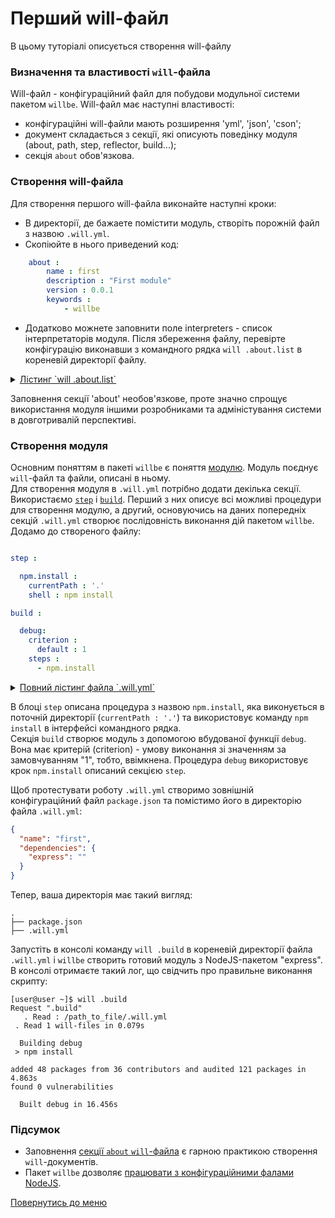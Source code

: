 # Перший will-файл

В цьому туторіалі описується створення will-файлу

### <a name="will-file-futures"></a> Визначення та властивості `will`-файла
Will-файл - конфігураційний файл для побудови модульної системи пакетом `willbe`.
Will-файл має наступні властивості:
- конфігураційні will-файли мають розширення 'yml', 'json', 'cson';
- документ складається з секції, які описують поведінку модуля (about, path, step, reflector, build...);
- секція `about` обов'язкова.  

### <a name="will-file-creation"></a> Створення will-файла
Для створення першого will-файла виконайте наступні кроки:
- В директорії, де бажаете помістити модуль, створіть порожній файл з назвою `.will.yml`.
- Скопіюйте в нього приведений код:
```yaml
    about :
        name : first
        description : "First module"
        version : 0.0.1
        keywords :
            - willbe
```
- Додатково можнете заповнити поле interpreters - список інтерпретаторів модуля.
Після збереження файлу, перевірте конфігурацію виконавши з командного рядка `will .about.list` в кореневій директорії файлу.
<details>
  <summary><u>Лістинг `will .about.list`</u></summary>
  ```
[user@user ~]$ will .about.list
Request ".about.list"
  . Read : /path_to_file/.will.yml
. Read 1 will-files in 0.109s
About
 name : 'first'
 description : 'First module'
 version : '0.0.1'
 enabled : 1
 keywords :
   'willbe'
```
</details>

Заповнення секції 'about' необов'язкове, проте значно спрощує використання модуля іншими розробниками та адміністування системи в довготривалій перспективі.  

### <a name="will-module-creation"></a> Створення модуля
Основним поняттям в пакеті `willbe` є поняття [модулю](Concepts.ukr.md#module). Модуль поєднує `will`-файл та файли, описані в ньому.  
Для створення модуля в `.will.yml` потрібно додати декілька секції. Використаємо [`step`](WillFileStructure.ukr.md#step) і [`build`](WillFileStructure.ukr.md#build). Перший з них описує всі можливі процедури для створення модулю, а другий, основуючись на даних попередніх секцій `.will.yml` створює послідовність виконання дій пакетом `willbe`.  
Додамо до створеного файлу:

```yaml

step :

  npm.install :
    currentPath : '.'
    shell : npm install

build :

  debug:
    criterion :
      default : 1
    steps :
      - npm.install

```

<details>
  <summary><u>Повний лістинг файла `.will.yml`</u></summary>

```yaml

about :

  name : first
  description : "First module"
  version : 0.0.1
  keywords :
      - willbe

step :

  npm.install :
    currentPath : '.'
    shell : npm install

build :

  debug:
    criterion :
      default : 1
    steps :
      - npm.install

```

</details>

<p></p>

В блоці `step` описана процедура з назвою `npm.install`, яка виконується в поточній директорії (`currentPath : '.'`) та використовує команду `npm install` в інтерфейсі командного рядка.  
Секція `build` створює модуль з допомогою вбудованої функції `debug`. Вона має критерій (criterion) - умову виконання зі значенням за замовчуванням "1", тобто, ввімкнена. Процедура `debug` використовує крок `npm.install` описаний секцією `step`.

Щоб протестувати роботу `.will.yml` створимо зовнішній конфігураційний файл `package.json` та помістимо його в директорію файла `.will.yml`:

``` json
{
  "name": "first",
  "dependencies": {
    "express": ""
  }
}

```

Тепер, ваша директорія має такий вигляд:

```
.
├── package.json
├── .will.yml

```

Запустіть в консолі команду `will .build` в кореневій директорії файла `.will.yml` і `willbe` створить готовий модуль з NodeJS-пакетом "express".  
В консолі отримаєте такий лог, що свідчить про правильне виконання скрипту:
```
[user@user ~]$ will .build
Request ".build"
   . Read : /path_to_file/.will.yml
 . Read 1 will-files in 0.079s

  Building debug
 > npm install

added 48 packages from 36 contributors and audited 121 packages in 4.863s
found 0 vulnerabilities

  Built debug in 16.456s

```

### Підсумок
- Заповнення [секції `about` `will`-файла](#will-file-futures) є гарною практикою створення `will`-документів.  
- Пакет `willbe` дозволяє [працювати з конфігураційними фалами NodeJS](#will-module-creation).

[Повернутись до меню](Topics.ukr.md)
